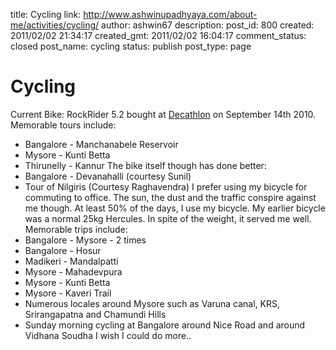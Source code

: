 title: Cycling
link: http://www.ashwinupadhyaya.com/about-me/activities/cycling/
author: ashwin67
description: 
post_id: 800
created: 2011/02/02 21:34:17
created_gmt: 2011/02/02 16:04:17
comment_status: closed
post_name: cycling
status: publish
post_type: page

# Cycling

Current Bike: RockRider 5.2 bought at [Decathlon](http://decathlon.in) on September 14th 2010. Memorable tours include: 

  * Bangalore - Manchanabele Reservoir
  * Mysore - Kunti Betta
  * Thirunelly - Kannur
The bike itself though has done better: 
  * Bangalore - Devanahalli (courtesy Sunil)
  * Tour of Nilgiris (Courtesy Raghavendra)
I prefer using my bicycle for commuting to office. The sun, the dust and the traffic conspire against me though. At least 50% of the days, I use my bicycle. My earlier bicycle was a normal 25kg Hercules. In spite of the weight, it served me well. Memorable trips include: 
  * Bangalore - Mysore - 2 times
  * Bangalore - Hosur
  * Madikeri - Mandalpatti
  * Mysore - Mahadevpura
  * Mysore - Kunti Betta
  * Mysore - Kaveri Trail
  * Numerous locales around Mysore such as Varuna canal, KRS, Srirangapatna and Chamundi Hills
  * Sunday morning cycling at Bangalore around Nice Road and around Vidhana Soudha
I wish I could do more..